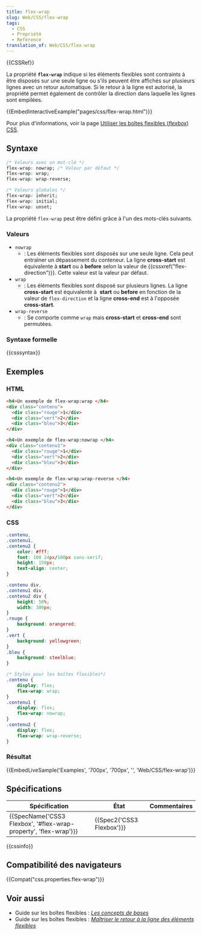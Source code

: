 ```yaml
---
title: flex-wrap
slug: Web/CSS/flex-wrap
tags:
  - CSS
  - Propriété
  - Reference
translation_of: Web/CSS/flex-wrap
---
```

{{CSSRef}}

La propriété **`flex-wrap`** indique si les éléments flexibles sont contraints à être disposés sur une seule ligne ou s'ils peuvent être affichés sur plusieurs lignes avec un retour automatique. Si le retour à la ligne est autorisé, la propriété permet également de contrôler la direction dans laquelle les lignes sont empilées.

{{EmbedInteractiveExample("pages/css/flex-wrap.html")}}

Pour plus d'informations, voir la page [Utiliser les boîtes flexibles (_flexbox_) CSS](/fr/docs/Web/CSS/CSS_Flexible_Box_Layout/Basic_Concepts_of_Flexbox).

## Syntaxe

```css
/* Valeurs avec un mot-clé */
flex-wrap: nowrap; /* Valeur par défaut */
flex-wrap: wrap;
flex-wrap: wrap-reverse;

/* Valeurs globales */
flex-wrap: inherit;
flex-wrap: initial;
flex-wrap: unset;
```

La propriété `flex-wrap` peut être défini grâce à l'un des mots-clés suivants.

### Valeurs

- `nowrap`
  - : Les éléments flexibles sont disposés sur une seule ligne. Cela peut entraîner un dépassement du conteneur. La ligne **cross-start** est équivalente à **start** ou à **before** selon la valeur de {{cssxref("flex-direction")}}. Cette valeur est la valeur par défaut.
- `wrap`
  - : Les éléments flexibles sont disposé sur plusieurs lignes. La ligne **cross-start** est équivalente à  **start** ou **before** en fonction de la valeur de `flex-direction` et la ligne **cross-end** est à l'opposée **cross-start**.
- `wrap-reverse`
  - : Se comporte comme `wrap` mais **cross-start** et **cross-end** sont permutées.

### Syntaxe formelle

{{csssyntax}}

## Exemples

### HTML

```html
<h4>Un exemple de flex-wrap:wrap </h4>
<div class="contenu">
  <div class="rouge">1</div>
  <div class="vert">2</div>
  <div class="bleu">3</div>
</div>

<h4>Un exemple de flex-wrap:nowrap </h4>
<div class="contenu1">
  <div class="rouge">1</div>
  <div class="vert">2</div>
  <div class="bleu">3</div>
</div>

<h4>Un exemple de flex-wrap:wrap-reverse </h4>
<div class="contenu2">
  <div class="rouge">1</div>
  <div class="vert">2</div>
  <div class="bleu">3</div>
</div>
```

### CSS

```css
.contenu,
.contenu1,
.contenu2 {
    color: #fff;
    font: 100 24px/100px sans-serif;
    height: 150px;
    text-align: center;
}

.contenu div,
.contenu1 div,
.contenu2 div {
    height: 50%;
    width: 300px;
}
.rouge {
    background: orangered;
}
.vert {
    background: yellowgreen;
}
.bleu {
    background: steelblue;
}

/* Styles pour les boîtes flexibles*/
.contenu {
    display: flex;
    flex-wrap: wrap;
}
.contenu1 {
    display: flex;
    flex-wrap: nowrap;
}
.contenu2 {
    display: flex;
    flex-wrap: wrap-reverse;
}
```

### Résultat

{{EmbedLiveSample('Examples', '700px', '700px', '', 'Web/CSS/flex-wrap')}}

## Spécifications

| Spécification                                                                        | État                             | Commentaires |
| ------------------------------------------------------------------------------------ | -------------------------------- | ------------ |
| {{SpecName('CSS3 Flexbox', '#flex-wrap-property', 'flex-wrap')}} | {{Spec2('CSS3 Flexbox')}} |              |

{{cssinfo}}

## Compatibilité des navigateurs

{{Compat("css.properties.flex-wrap")}}

## Voir aussi

- Guide sur les boîtes flexibles : _[Les concepts de bases](/fr/docs/Web/CSS/CSS_Flexible_Box_Layout/Basic_Concepts_of_Flexbox)_
- Guide sur les boîtes flexibles : _[Maîtriser le retour à la ligne des éléments flexibles](/en-US/docs/Web/CSS/CSS_Flexible_Box_Layout/Mastering_Wrapping_of_Flex_Items)_
